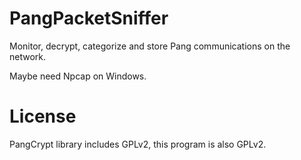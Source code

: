 # PangPacketSniffer
Monitor, decrypt, categorize and store Pang communications on the network.

Maybe need Npcap on Windows.

# License
PangCrypt library includes GPLv2, this program is also GPLv2.
